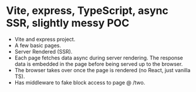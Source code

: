 # Vite, express, TypeScript, async SSR, slightly messy POC

- Vite and express project.
- A few basic pages.
- Server Rendered (SSR).
- Each page fetches data async during server rendering. The response data is embedded in the page before being served up to the browser.
- The browser takes over once the page is rendered (no React, just vanilla TS).
- Has middleware to fake block access to page @ /two.
